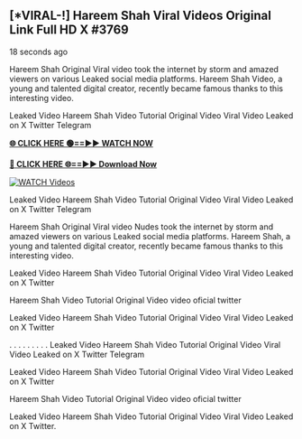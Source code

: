 ## [*VIRAL-!] Hareem Shah Viral Videos Original Link Full HD X #3769

18 seconds ago

Hareem Shah Original Viral video took the internet by storm and amazed viewers on various Leaked social media platforms. Hareem Shah Video, a young and talented digital creator, recently became famous thanks to this interesting video.

Leaked Video Hareem Shah Video Tutorial Original Video Viral Video Leaked on X Twitter Telegram

**[🌐 CLICK HERE 🟢==►► WATCH NOW](https://russelviper69.blogspot.com/p/valo-video.html)**

**[🔴 CLICK HERE 🌐==►► Download Now](https://russelviper69.blogspot.com/p/valo-video.html)**

[![WATCH Videos](https://i.imgur.com/dJHk4Zq.gif)](https://russelviper69.blogspot.com/p/valo-video.html)

Leaked Video Hareem Shah Video Tutorial Original Video Viral Video Leaked on X Twitter Telegram

Hareem Shah Original Viral video Nudes took the internet by storm and amazed viewers on various Leaked social media platforms. Hareem Shah, a young and talented digital creator, recently became famous thanks to this interesting video.

Leaked Video Hareem Shah Video Tutorial Original Video Viral Video Leaked on X Twitter

Hareem Shah Video Tutorial Original Video video oficial twitter

Leaked Video Hareem Shah Video Tutorial Original Video Viral Video Leaked on X Twitter

. . . . . . . . . Leaked Video Hareem Shah Video Tutorial Original Video Viral Video Leaked on X Twitter Telegram

Leaked Video Hareem Shah Video Tutorial Original Video Viral Video Leaked on X Twitter

Hareem Shah Video Tutorial Original Video video oficial twitter

Leaked Video Hareem Shah Video Tutorial Original Video Viral Video Leaked on X Twitter.